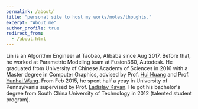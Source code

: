 ```yaml
---
permalink: /about/
title: "personal site to host my works/notes/thoughts."
excerpt: "About me"
author_profile: true
redirect_from: 
  - /about.html
---
```


Lin is an Algorithm Engineer at Taobao, Alibaba since Aug 2017. Before that, he worked at Parametric Modeling team at Fusion360, Autodesk. He graduated from University of Chinese Academy of Sciences in 2016 with a Master degree in Computer Graphics, advised by Prof. [Hui Huang](http://vcc.szu.edu.cn/_huihuang.html) and Prof. [Yunhai Wang](http://www.yunhaiwang.net/). From Feb 2015, he spent half a yeay in University of Pennsylvania  supervised by Prof. [Ladislav Kavan](https://www.cs.utah.edu/~ladislav/). He got his bachelor's degree from South China University of Technology in 2012 (talented student program).